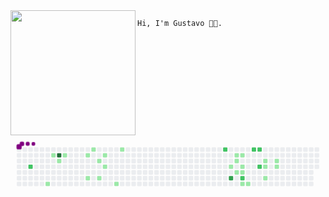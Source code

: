 <img align="left" height="200" src="https://media.giphy.com/media/ao9DUiTKH60XS/giphy.gif"/>

```diff
Hi, I'm Gustavo 👩‍💻.
```


<svg viewBox="-16 -32 880 192" width="880" height="192" xmlns="http://www.w3.org/2000/svg"><style>@keyframes c0{69.19%{fill:var(--c2)}69.21%,to{fill:var(--ce)}}@keyframes c1{23.56%{fill:var(--c1)}23.58%,to{fill:var(--ce)}}@keyframes c2{3.03%{fill:var(--c1)}3.05%,to{fill:var(--ce)}}@keyframes c3{96.19%{fill:var(--c4)}96.21%,to{fill:var(--ce)}}@keyframes c4{3.79%{fill:var(--c1)}3.81%,to{fill:var(--ce)}}@keyframes c5{4.55%{fill:var(--c1)}4.57%,to{fill:var(--ce)}}@keyframes c6{6.07%{fill:var(--c1)}6.09%,to{fill:var(--ce)}}@keyframes c7{11.4%{fill:var(--c1)}11.42%,to{fill:var(--ce)}}@keyframes c8{6.83%{fill:var(--c1)}6.85%,to{fill:var(--ce)}}@keyframes c9{8.74%{fill:var(--c1)}8.76%,to{fill:var(--ce)}}@keyframes ca{10.64%{fill:var(--c1)}10.66%,to{fill:var(--ce)}}@keyframes cb{7.97%{fill:var(--c1)}7.99%,to{fill:var(--ce)}}@keyframes cc{9.5%{fill:var(--c1)}9.52%,to{fill:var(--ce)}}@keyframes cd{13.68%{fill:var(--c1)}13.7%,to{fill:var(--ce)}}@keyframes ce{16.34%{fill:var(--c1)}16.36%,to{fill:var(--ce)}}@keyframes cf{51.32%{fill:var(--c2)}51.34%,to{fill:var(--ce)}}@keyframes cg{40.67%{fill:var(--c1)}40.69%,to{fill:var(--ce)}}@keyframes ch{83.26%{fill:var(--c3)}83.28%,to{fill:var(--ce)}}@keyframes ci{39.53%{fill:var(--c1)}39.55%,to{fill:var(--ce)}}@keyframes cj{39.91%{fill:var(--c1)}39.93%,to{fill:var(--ce)}}@keyframes ck{41.43%{fill:var(--c1)}41.45%,to{fill:var(--ce)}}@keyframes cl{39.15%{fill:var(--c1)}39.17%,to{fill:var(--ce)}}@keyframes cm{38.39%{fill:var(--c1)}38.41%,to{fill:var(--ce)}}@keyframes cn{38.01%{fill:var(--c1)}38.03%,to{fill:var(--ce)}}@keyframes co{54.36%{fill:var(--c2)}54.38%,to{fill:var(--ce)}}@keyframes cp{36.49%{fill:var(--c1)}36.51%,to{fill:var(--ce)}}@keyframes cq{36.87%{fill:var(--c1)}36.89%,to{fill:var(--ce)}}@keyframes cr{49.42%{fill:var(--c2)}49.44%,to{fill:var(--ce)}}@keyframes cs{49.04%{fill:var(--c2)}49.06%,to{fill:var(--ce)}}@keyframes ct{47.9%{fill:var(--c2)}47.92%,to{fill:var(--ce)}}@keyframes cu{44.1%{fill:var(--c1)}44.12%,to{fill:var(--ce)}}@keyframes cv{43.72%{fill:var(--c1)}43.74%,to{fill:var(--ce)}}@keyframes cw{46.76%{fill:var(--c1)}46.78%,to{fill:var(--ce)}}@keyframes cx{44.86%{fill:var(--c1)}44.88%,to{fill:var(--ce)}}@keyframes cy{45.24%{fill:var(--c1)}45.26%,to{fill:var(--ce)}}@keyframes u0{3.03%{transform:scale(0,1)}3.05%,3.79%{transform:scale(.04,1)}3.81%,4.55%{transform:scale(.07,1)}4.57%,6.07%{transform:scale(.11,1)}6.09%,6.83%{transform:scale(.15,1)}6.85%,7.97%{transform:scale(.19,1)}7.99%,8.74%{transform:scale(.22,1)}8.76%,9.5%{transform:scale(.26,1)}10.64%,9.52%{transform:scale(.3,1)}10.66%,11.4%{transform:scale(.33,1)}11.42%,13.68%{transform:scale(.37,1)}13.7%,16.34%{transform:scale(.41,1)}16.36%,23.56%{transform:scale(.44,1)}23.58%,36.49%{transform:scale(.48,1)}36.51%,36.87%{transform:scale(.52,1)}36.89%,38.01%{transform:scale(.56,1)}38.03%,38.39%{transform:scale(.59,1)}38.41%,39.15%{transform:scale(.63,1)}39.17%,39.53%{transform:scale(.67,1)}39.55%,39.91%{transform:scale(.7,1)}39.93%,40.67%{transform:scale(.74,1)}40.69%,41.43%{transform:scale(.78,1)}41.45%,43.72%{transform:scale(.81,1)}43.74%,44.1%{transform:scale(.85,1)}44.12%,44.86%{transform:scale(.89,1)}44.88%,45.24%{transform:scale(.93,1)}45.26%,46.76%{transform:scale(.96,1)}46.78%,to{transform:scale(1,1)}}@keyframes u1{47.9%{transform:scale(0,1)}47.92%,49.04%{transform:scale(.17,1)}49.06%,49.42%{transform:scale(.33,1)}49.44%,51.32%{transform:scale(.5,1)}51.34%,54.36%{transform:scale(.67,1)}54.38%,69.19%{transform:scale(.83,1)}69.21%,to{transform:scale(1,1)}}@keyframes u2{83.26%{transform:scale(0,1)}83.28%,to{transform:scale(1,1)}}@keyframes u3{96.19%{transform:scale(0,1)}96.21%,to{transform:scale(1,1)}}@keyframes s0{0%,99.62%{transform:translate(0,-16px)}.38%{transform:translate(0,0)}2.66%{transform:translate(96px,0)}3.42%{transform:translate(96px,32px)}4.18%{transform:translate(128px,32px)}4.56%{transform:translate(128px,16px)}6.46%{transform:translate(208px,16px)}6.84%{transform:translate(208px,0)}7.6%{transform:translate(240px,0)}7.98%{transform:translate(240px,16px)}8.37%{transform:translate(224px,16px)}8.75%{transform:translate(224px,32px)}9.13%{transform:translate(240px,32px)}9.51%{transform:translate(240px,48px)}9.89%{transform:translate(224px,48px)}10.65%{transform:translate(224px,80px)}11.41%{transform:translate(192px,80px)}11.79%{transform:translate(192px,96px)}14.07%{transform:translate(288px,96px)}16.35%{transform:translate(288px,0)}21.29%{transform:translate(80px,0)}23.57%{transform:translate(80px,96px)}36.88%{transform:translate(640px,96px)}37.64%{transform:translate(640px,64px)}38.02%{transform:translate(624px,64px)}39.16%,52.85%{transform:translate(624px,16px)}39.54%{transform:translate(608px,16px)}39.92%{transform:translate(608px,32px)}40.3%{transform:translate(592px,32px)}40.68%{transform:translate(592px,48px)}41.06%,55.51%{transform:translate(608px,48px)}41.44%{transform:translate(608px,64px)}43.35%{transform:translate(688px,64px)}44.11%{transform:translate(688px,32px)}44.87%{transform:translate(720px,32px)}45.25%{transform:translate(720px,48px)}46.01%{transform:translate(688px,48px)}46.77%{transform:translate(688px,80px)}47.15%{transform:translate(672px,80px)}49.05%{transform:translate(672px,0)}51.33%{transform:translate(576px,0)}51.71%,85.17%{transform:translate(576px,16px)}54.37%{transform:translate(624px,80px)}54.75%{transform:translate(608px,80px)}69.2%{transform:translate(32px,48px)}69.58%{transform:translate(32px,64px)}82.89%{transform:translate(592px,64px)}83.27%{transform:translate(592px,80px)}83.65%{transform:translate(576px,80px)}96.2%{transform:translate(112px,16px)}96.58%{transform:translate(112px,0)}97.72%{transform:translate(64px,0)}98.1%{transform:translate(64px,-16px)}}@keyframes s1{0%,99.62%{transform:translate(16px,-16px)}.38%{transform:translate(0,-16px)}.76%{transform:translate(0,0)}3.04%{transform:translate(96px,0)}3.8%{transform:translate(96px,32px)}4.56%{transform:translate(128px,32px)}4.94%{transform:translate(128px,16px)}6.84%{transform:translate(208px,16px)}7.22%{transform:translate(208px,0)}7.98%{transform:translate(240px,0)}8.37%{transform:translate(240px,16px)}8.75%{transform:translate(224px,16px)}9.13%{transform:translate(224px,32px)}9.51%{transform:translate(240px,32px)}9.89%{transform:translate(240px,48px)}10.27%{transform:translate(224px,48px)}11.03%{transform:translate(224px,80px)}11.79%{transform:translate(192px,80px)}12.17%{transform:translate(192px,96px)}14.45%{transform:translate(288px,96px)}16.73%{transform:translate(288px,0)}21.67%{transform:translate(80px,0)}23.95%{transform:translate(80px,96px)}37.26%{transform:translate(640px,96px)}38.02%{transform:translate(640px,64px)}38.4%{transform:translate(624px,64px)}39.54%,53.23%{transform:translate(624px,16px)}39.92%{transform:translate(608px,16px)}40.3%{transform:translate(608px,32px)}40.68%{transform:translate(592px,32px)}41.06%{transform:translate(592px,48px)}41.44%,55.89%{transform:translate(608px,48px)}41.83%{transform:translate(608px,64px)}43.73%{transform:translate(688px,64px)}44.49%{transform:translate(688px,32px)}45.25%{transform:translate(720px,32px)}45.63%{transform:translate(720px,48px)}46.39%{transform:translate(688px,48px)}47.15%{transform:translate(688px,80px)}47.53%{transform:translate(672px,80px)}49.43%{transform:translate(672px,0)}51.71%{transform:translate(576px,0)}52.09%,85.55%{transform:translate(576px,16px)}54.75%{transform:translate(624px,80px)}55.13%{transform:translate(608px,80px)}69.58%{transform:translate(32px,48px)}69.96%{transform:translate(32px,64px)}83.27%{transform:translate(592px,64px)}83.65%{transform:translate(592px,80px)}84.03%{transform:translate(576px,80px)}96.58%{transform:translate(112px,16px)}96.96%{transform:translate(112px,0)}98.1%{transform:translate(64px,0)}98.48%{transform:translate(64px,-16px)}}@keyframes s2{0%,99.62%{transform:translate(32px,-16px)}.76%{transform:translate(0,-16px)}1.14%{transform:translate(0,0)}3.42%{transform:translate(96px,0)}4.18%{transform:translate(96px,32px)}4.94%{transform:translate(128px,32px)}5.32%{transform:translate(128px,16px)}7.22%{transform:translate(208px,16px)}7.6%{transform:translate(208px,0)}8.37%{transform:translate(240px,0)}8.75%{transform:translate(240px,16px)}9.13%{transform:translate(224px,16px)}9.51%{transform:translate(224px,32px)}9.89%{transform:translate(240px,32px)}10.27%{transform:translate(240px,48px)}10.65%{transform:translate(224px,48px)}11.41%{transform:translate(224px,80px)}12.17%{transform:translate(192px,80px)}12.55%{transform:translate(192px,96px)}14.83%{transform:translate(288px,96px)}17.11%{transform:translate(288px,0)}22.05%{transform:translate(80px,0)}24.33%{transform:translate(80px,96px)}37.64%{transform:translate(640px,96px)}38.4%{transform:translate(640px,64px)}38.78%{transform:translate(624px,64px)}39.92%,53.61%{transform:translate(624px,16px)}40.3%{transform:translate(608px,16px)}40.68%{transform:translate(608px,32px)}41.06%{transform:translate(592px,32px)}41.44%{transform:translate(592px,48px)}41.83%,56.27%{transform:translate(608px,48px)}42.21%{transform:translate(608px,64px)}44.11%{transform:translate(688px,64px)}44.87%{transform:translate(688px,32px)}45.63%{transform:translate(720px,32px)}46.01%{transform:translate(720px,48px)}46.77%{transform:translate(688px,48px)}47.53%{transform:translate(688px,80px)}47.91%{transform:translate(672px,80px)}49.81%{transform:translate(672px,0)}52.09%{transform:translate(576px,0)}52.47%,85.93%{transform:translate(576px,16px)}55.13%{transform:translate(624px,80px)}55.51%{transform:translate(608px,80px)}69.96%{transform:translate(32px,48px)}70.34%{transform:translate(32px,64px)}83.65%{transform:translate(592px,64px)}84.03%{transform:translate(592px,80px)}84.41%{transform:translate(576px,80px)}96.96%{transform:translate(112px,16px)}97.34%{transform:translate(112px,0)}98.48%{transform:translate(64px,0)}98.86%{transform:translate(64px,-16px)}}@keyframes s3{0%,99.62%{transform:translate(48px,-16px)}1.14%{transform:translate(0,-16px)}1.52%{transform:translate(0,0)}3.8%{transform:translate(96px,0)}4.56%{transform:translate(96px,32px)}5.32%{transform:translate(128px,32px)}5.7%{transform:translate(128px,16px)}7.6%{transform:translate(208px,16px)}7.98%{transform:translate(208px,0)}8.75%{transform:translate(240px,0)}9.13%{transform:translate(240px,16px)}9.51%{transform:translate(224px,16px)}9.89%{transform:translate(224px,32px)}10.27%{transform:translate(240px,32px)}10.65%{transform:translate(240px,48px)}11.03%{transform:translate(224px,48px)}11.79%{transform:translate(224px,80px)}12.55%{transform:translate(192px,80px)}12.93%{transform:translate(192px,96px)}15.21%{transform:translate(288px,96px)}17.49%{transform:translate(288px,0)}22.43%{transform:translate(80px,0)}24.71%{transform:translate(80px,96px)}38.02%{transform:translate(640px,96px)}38.78%{transform:translate(640px,64px)}39.16%{transform:translate(624px,64px)}40.3%,53.99%{transform:translate(624px,16px)}40.68%{transform:translate(608px,16px)}41.06%{transform:translate(608px,32px)}41.44%{transform:translate(592px,32px)}41.83%{transform:translate(592px,48px)}42.21%,56.65%{transform:translate(608px,48px)}42.59%{transform:translate(608px,64px)}44.49%{transform:translate(688px,64px)}45.25%{transform:translate(688px,32px)}46.01%{transform:translate(720px,32px)}46.39%{transform:translate(720px,48px)}47.15%{transform:translate(688px,48px)}47.91%{transform:translate(688px,80px)}48.29%{transform:translate(672px,80px)}50.19%{transform:translate(672px,0)}52.47%{transform:translate(576px,0)}52.85%,86.31%{transform:translate(576px,16px)}55.51%{transform:translate(624px,80px)}55.89%{transform:translate(608px,80px)}70.34%{transform:translate(32px,48px)}70.72%{transform:translate(32px,64px)}84.03%{transform:translate(592px,64px)}84.41%{transform:translate(592px,80px)}84.79%{transform:translate(576px,80px)}97.34%{transform:translate(112px,16px)}97.72%{transform:translate(112px,0)}98.86%{transform:translate(64px,0)}99.24%{transform:translate(64px,-16px)}}:root{--cb:#1b1f230a;--cs:purple;--ce:#ebedf0;--c0:#ebedf0;--c1:#9be9a8;--c2:#40c463;--c3:#30a14e;--c4:#216e39}@media (prefers-color-scheme:dark){:root{--cb:#1b1f230a;--cs:purple;--ce:#161b22;--c1:#01311f;--c2:#034525;--c3:#0f6d31;--c4:#00c647}}.c{shape-rendering:geometricPrecision;rx:2;ry:2;fill:var(--ce);stroke-width:1px;stroke:var(--cb);animation:none 26300ms linear infinite}.c.c0{fill:var(--c2);animation-name:c0}.c.c1,.c.c2{fill:var(--c1);animation-name:c1}.c.c2{animation-name:c2}.c.c3{fill:var(--c4);animation-name:c3}.c.c4,.c.c5{fill:var(--c1);animation-name:c4}.c.c5{animation-name:c5}.c.c6,.c.c7,.c.c8{fill:var(--c1);animation-name:c6}.c.c7,.c.c8{animation-name:c7}.c.c8{animation-name:c8}.c.c9,.c.ca,.c.cb{fill:var(--c1);animation-name:c9}.c.ca,.c.cb{animation-name:ca}.c.cb{animation-name:cb}.c.cc,.c.cd,.c.ce{fill:var(--c1);animation-name:cc}.c.cd,.c.ce{animation-name:cd}.c.ce{animation-name:ce}.c.cf{fill:var(--c2);animation-name:cf}.c.cg{fill:var(--c1);animation-name:cg}.c.ch{fill:var(--c3);animation-name:ch}.c.ci,.c.cj,.c.ck{fill:var(--c1);animation-name:ci}.c.cj,.c.ck{animation-name:cj}.c.ck{animation-name:ck}.c.cl,.c.cm,.c.cn{fill:var(--c1);animation-name:cl}.c.cm,.c.cn{animation-name:cm}.c.cn{animation-name:cn}.c.co{fill:var(--c2);animation-name:co}.c.cp,.c.cq{fill:var(--c1);animation-name:cp}.c.cq{animation-name:cq}.c.cr,.c.cs,.c.ct{fill:var(--c2);animation-name:cr}.c.cs,.c.ct{animation-name:cs}.c.ct{animation-name:ct}.c.cu,.c.cv{fill:var(--c1);animation-name:cu}.c.cv{animation-name:cv}.c.cw,.c.cx,.c.cy{fill:var(--c1);animation-name:cw}.c.cx,.c.cy{animation-name:cx}.c.cy{animation-name:cy}.s,.u{animation:none linear 26300ms infinite}.u,.u.u0{transform-origin:0 0}.u{transform:scale(0,1)}.u.u0{fill:var(--c1);animation-name:u0}.u.u1{fill:var(--c2);animation-name:u1;transform-origin:654.2px 0}.u.u2{fill:var(--c3);animation-name:u2;transform-origin:799.5px 0}.u.u3{fill:var(--c4);animation-name:u3;transform-origin:823.8px 0}.s{shape-rendering:geometricPrecision;fill:var(--cs)}.s.s0{transform:translate(0,-16px);animation-name:s0}.s.s1{transform:translate(16px,-16px);animation-name:s1}.s.s2{transform:translate(32px,-16px);animation-name:s2}.s.s3{transform:translate(48px,-16px);animation-name:s3}</style><rect class="c" x="2" y="2" width="12" height="12"/><rect class="c" x="2" y="18" width="12" height="12"/><rect class="c" x="2" y="34" width="12" height="12"/><rect class="c" x="2" y="50" width="12" height="12"/><rect class="c" x="2" y="66" width="12" height="12"/><rect class="c" x="2" y="82" width="12" height="12"/><rect class="c" x="2" y="98" width="12" height="12"/><rect class="c" x="18" y="2" width="12" height="12"/><rect class="c" x="18" y="18" width="12" height="12"/><rect class="c" x="18" y="34" width="12" height="12"/><rect class="c" x="18" y="50" width="12" height="12"/><rect class="c" x="18" y="66" width="12" height="12"/><rect class="c" x="18" y="82" width="12" height="12"/><rect class="c" x="18" y="98" width="12" height="12"/><rect class="c" x="34" y="2" width="12" height="12"/><rect class="c" x="34" y="18" width="12" height="12"/><rect class="c" x="34" y="34" width="12" height="12"/><rect class="c c0" x="34" y="50" width="12" height="12"/><rect class="c" x="34" y="66" width="12" height="12"/><rect class="c" x="34" y="82" width="12" height="12"/><rect class="c" x="34" y="98" width="12" height="12"/><rect class="c" x="50" y="2" width="12" height="12"/><rect class="c" x="50" y="18" width="12" height="12"/><rect class="c" x="50" y="34" width="12" height="12"/><rect class="c" x="50" y="50" width="12" height="12"/><rect class="c" x="50" y="66" width="12" height="12"/><rect class="c" x="50" y="82" width="12" height="12"/><rect class="c" x="50" y="98" width="12" height="12"/><rect class="c" x="66" y="2" width="12" height="12"/><rect class="c" x="66" y="18" width="12" height="12"/><rect class="c" x="66" y="34" width="12" height="12"/><rect class="c" x="66" y="50" width="12" height="12"/><rect class="c" x="66" y="66" width="12" height="12"/><rect class="c" x="66" y="82" width="12" height="12"/><rect class="c" x="66" y="98" width="12" height="12"/><rect class="c" x="82" y="2" width="12" height="12"/><rect class="c" x="82" y="18" width="12" height="12"/><rect class="c" x="82" y="34" width="12" height="12"/><rect class="c" x="82" y="50" width="12" height="12"/><rect class="c" x="82" y="66" width="12" height="12"/><rect class="c" x="82" y="82" width="12" height="12"/><rect class="c c1" x="82" y="98" width="12" height="12"/><rect class="c" x="98" y="2" width="12" height="12"/><rect class="c c2" x="98" y="18" width="12" height="12"/><rect class="c" x="98" y="34" width="12" height="12"/><rect class="c" x="98" y="50" width="12" height="12"/><rect class="c" x="98" y="66" width="12" height="12"/><rect class="c" x="98" y="82" width="12" height="12"/><rect class="c" x="98" y="98" width="12" height="12"/><rect class="c" x="114" y="2" width="12" height="12"/><rect class="c c3" x="114" y="18" width="12" height="12"/><rect class="c c4" x="114" y="34" width="12" height="12"/><rect class="c" x="114" y="50" width="12" height="12"/><rect class="c" x="114" y="66" width="12" height="12"/><rect class="c" x="114" y="82" width="12" height="12"/><rect class="c" x="114" y="98" width="12" height="12"/><rect class="c" x="130" y="2" width="12" height="12"/><rect class="c c5" x="130" y="18" width="12" height="12"/><rect class="c" x="130" y="34" width="12" height="12"/><rect class="c" x="130" y="50" width="12" height="12"/><rect class="c" x="130" y="66" width="12" height="12"/><rect class="c" x="130" y="82" width="12" height="12"/><rect class="c" x="130" y="98" width="12" height="12"/><rect class="c" x="146" y="2" width="12" height="12"/><rect class="c" x="146" y="18" width="12" height="12"/><rect class="c" x="146" y="34" width="12" height="12"/><rect class="c" x="146" y="50" width="12" height="12"/><rect class="c" x="146" y="66" width="12" height="12"/><rect class="c" x="146" y="82" width="12" height="12"/><rect class="c" x="146" y="98" width="12" height="12"/><rect class="c" x="162" y="2" width="12" height="12"/><rect class="c" x="162" y="18" width="12" height="12"/><rect class="c" x="162" y="34" width="12" height="12"/><rect class="c" x="162" y="50" width="12" height="12"/><rect class="c" x="162" y="66" width="12" height="12"/><rect class="c" x="162" y="82" width="12" height="12"/><rect class="c" x="162" y="98" width="12" height="12"/><rect class="c" x="178" y="2" width="12" height="12"/><rect class="c" x="178" y="18" width="12" height="12"/><rect class="c" x="178" y="34" width="12" height="12"/><rect class="c" x="178" y="50" width="12" height="12"/><rect class="c" x="178" y="66" width="12" height="12"/><rect class="c" x="178" y="82" width="12" height="12"/><rect class="c" x="178" y="98" width="12" height="12"/><rect class="c" x="194" y="2" width="12" height="12"/><rect class="c c6" x="194" y="18" width="12" height="12"/><rect class="c" x="194" y="34" width="12" height="12"/><rect class="c" x="194" y="50" width="12" height="12"/><rect class="c" x="194" y="66" width="12" height="12"/><rect class="c c7" x="194" y="82" width="12" height="12"/><rect class="c" x="194" y="98" width="12" height="12"/><rect class="c c8" x="210" y="2" width="12" height="12"/><rect class="c" x="210" y="18" width="12" height="12"/><rect class="c" x="210" y="34" width="12" height="12"/><rect class="c" x="210" y="50" width="12" height="12"/><rect class="c" x="210" y="66" width="12" height="12"/><rect class="c" x="210" y="82" width="12" height="12"/><rect class="c" x="210" y="98" width="12" height="12"/><rect class="c" x="226" y="2" width="12" height="12"/><rect class="c" x="226" y="18" width="12" height="12"/><rect class="c c9" x="226" y="34" width="12" height="12"/><rect class="c" x="226" y="50" width="12" height="12"/><rect class="c" x="226" y="66" width="12" height="12"/><rect class="c ca" x="226" y="82" width="12" height="12"/><rect class="c" x="226" y="98" width="12" height="12"/><rect class="c" x="242" y="2" width="12" height="12"/><rect class="c cb" x="242" y="18" width="12" height="12"/><rect class="c" x="242" y="34" width="12" height="12"/><rect class="c cc" x="242" y="50" width="12" height="12"/><rect class="c" x="242" y="66" width="12" height="12"/><rect class="c" x="242" y="82" width="12" height="12"/><rect class="c" x="242" y="98" width="12" height="12"/><rect class="c" x="258" y="2" width="12" height="12"/><rect class="c" x="258" y="18" width="12" height="12"/><rect class="c" x="258" y="34" width="12" height="12"/><rect class="c" x="258" y="50" width="12" height="12"/><rect class="c" x="258" y="66" width="12" height="12"/><rect class="c" x="258" y="82" width="12" height="12"/><rect class="c" x="258" y="98" width="12" height="12"/><rect class="c" x="274" y="2" width="12" height="12"/><rect class="c" x="274" y="18" width="12" height="12"/><rect class="c" x="274" y="34" width="12" height="12"/><rect class="c" x="274" y="50" width="12" height="12"/><rect class="c" x="274" y="66" width="12" height="12"/><rect class="c" x="274" y="82" width="12" height="12"/><rect class="c cd" x="274" y="98" width="12" height="12"/><rect class="c ce" x="290" y="2" width="12" height="12"/><rect class="c" x="290" y="18" width="12" height="12"/><rect class="c" x="290" y="34" width="12" height="12"/><rect class="c" x="290" y="50" width="12" height="12"/><rect class="c" x="290" y="66" width="12" height="12"/><rect class="c" x="290" y="82" width="12" height="12"/><rect class="c" x="290" y="98" width="12" height="12"/><rect class="c" x="306" y="2" width="12" height="12"/><rect class="c" x="306" y="18" width="12" height="12"/><rect class="c" x="306" y="34" width="12" height="12"/><rect class="c" x="306" y="50" width="12" height="12"/><rect class="c" x="306" y="66" width="12" height="12"/><rect class="c" x="306" y="82" width="12" height="12"/><rect class="c" x="306" y="98" width="12" height="12"/><rect class="c" x="322" y="2" width="12" height="12"/><rect class="c" x="322" y="18" width="12" height="12"/><rect class="c" x="322" y="34" width="12" height="12"/><rect class="c" x="322" y="50" width="12" height="12"/><rect class="c" x="322" y="66" width="12" height="12"/><rect class="c" x="322" y="82" width="12" height="12"/><rect class="c" x="322" y="98" width="12" height="12"/><rect class="c" x="338" y="2" width="12" height="12"/><rect class="c" x="338" y="18" width="12" height="12"/><rect class="c" x="338" y="34" width="12" height="12"/><rect class="c" x="338" y="50" width="12" height="12"/><rect class="c" x="338" y="66" width="12" height="12"/><rect class="c" x="338" y="82" width="12" height="12"/><rect class="c" x="338" y="98" width="12" height="12"/><rect class="c" x="354" y="2" width="12" height="12"/><rect class="c" x="354" y="18" width="12" height="12"/><rect class="c" x="354" y="34" width="12" height="12"/><rect class="c" x="354" y="50" width="12" height="12"/><rect class="c" x="354" y="66" width="12" height="12"/><rect class="c" x="354" y="82" width="12" height="12"/><rect class="c" x="354" y="98" width="12" height="12"/><rect class="c" x="370" y="2" width="12" height="12"/><rect class="c" x="370" y="18" width="12" height="12"/><rect class="c" x="370" y="34" width="12" height="12"/><rect class="c" x="370" y="50" width="12" height="12"/><rect class="c" x="370" y="66" width="12" height="12"/><rect class="c" x="370" y="82" width="12" height="12"/><rect class="c" x="370" y="98" width="12" height="12"/><rect class="c" x="386" y="2" width="12" height="12"/><rect class="c" x="386" y="18" width="12" height="12"/><rect class="c" x="386" y="34" width="12" height="12"/><rect class="c" x="386" y="50" width="12" height="12"/><rect class="c" x="386" y="66" width="12" height="12"/><rect class="c" x="386" y="82" width="12" height="12"/><rect class="c" x="386" y="98" width="12" height="12"/><rect class="c" x="402" y="2" width="12" height="12"/><rect class="c" x="402" y="18" width="12" height="12"/><rect class="c" x="402" y="34" width="12" height="12"/><rect class="c" x="402" y="50" width="12" height="12"/><rect class="c" x="402" y="66" width="12" height="12"/><rect class="c" x="402" y="82" width="12" height="12"/><rect class="c" x="402" y="98" width="12" height="12"/><rect class="c" x="418" y="2" width="12" height="12"/><rect class="c" x="418" y="18" width="12" height="12"/><rect class="c" x="418" y="34" width="12" height="12"/><rect class="c" x="418" y="50" width="12" height="12"/><rect class="c" x="418" y="66" width="12" height="12"/><rect class="c" x="418" y="82" width="12" height="12"/><rect class="c" x="418" y="98" width="12" height="12"/><rect class="c" x="434" y="2" width="12" height="12"/><rect class="c" x="434" y="18" width="12" height="12"/><rect class="c" x="434" y="34" width="12" height="12"/><rect class="c" x="434" y="50" width="12" height="12"/><rect class="c" x="434" y="66" width="12" height="12"/><rect class="c" x="434" y="82" width="12" height="12"/><rect class="c" x="434" y="98" width="12" height="12"/><rect class="c" x="450" y="2" width="12" height="12"/><rect class="c" x="450" y="18" width="12" height="12"/><rect class="c" x="450" y="34" width="12" height="12"/><rect class="c" x="450" y="50" width="12" height="12"/><rect class="c" x="450" y="66" width="12" height="12"/><rect class="c" x="450" y="82" width="12" height="12"/><rect class="c" x="450" y="98" width="12" height="12"/><rect class="c" x="466" y="2" width="12" height="12"/><rect class="c" x="466" y="18" width="12" height="12"/><rect class="c" x="466" y="34" width="12" height="12"/><rect class="c" x="466" y="50" width="12" height="12"/><rect class="c" x="466" y="66" width="12" height="12"/><rect class="c" x="466" y="82" width="12" height="12"/><rect class="c" x="466" y="98" width="12" height="12"/><rect class="c" x="482" y="2" width="12" height="12"/><rect class="c" x="482" y="18" width="12" height="12"/><rect class="c" x="482" y="34" width="12" height="12"/><rect class="c" x="482" y="50" width="12" height="12"/><rect class="c" x="482" y="66" width="12" height="12"/><rect class="c" x="482" y="82" width="12" height="12"/><rect class="c" x="482" y="98" width="12" height="12"/><rect class="c" x="498" y="2" width="12" height="12"/><rect class="c" x="498" y="18" width="12" height="12"/><rect class="c" x="498" y="34" width="12" height="12"/><rect class="c" x="498" y="50" width="12" height="12"/><rect class="c" x="498" y="66" width="12" height="12"/><rect class="c" x="498" y="82" width="12" height="12"/><rect class="c" x="498" y="98" width="12" height="12"/><rect class="c" x="514" y="2" width="12" height="12"/><rect class="c" x="514" y="18" width="12" height="12"/><rect class="c" x="514" y="34" width="12" height="12"/><rect class="c" x="514" y="50" width="12" height="12"/><rect class="c" x="514" y="66" width="12" height="12"/><rect class="c" x="514" y="82" width="12" height="12"/><rect class="c" x="514" y="98" width="12" height="12"/><rect class="c" x="530" y="2" width="12" height="12"/><rect class="c" x="530" y="18" width="12" height="12"/><rect class="c" x="530" y="34" width="12" height="12"/><rect class="c" x="530" y="50" width="12" height="12"/><rect class="c" x="530" y="66" width="12" height="12"/><rect class="c" x="530" y="82" width="12" height="12"/><rect class="c" x="530" y="98" width="12" height="12"/><rect class="c" x="546" y="2" width="12" height="12"/><rect class="c" x="546" y="18" width="12" height="12"/><rect class="c" x="546" y="34" width="12" height="12"/><rect class="c" x="546" y="50" width="12" height="12"/><rect class="c" x="546" y="66" width="12" height="12"/><rect class="c" x="546" y="82" width="12" height="12"/><rect class="c" x="546" y="98" width="12" height="12"/><rect class="c" x="562" y="2" width="12" height="12"/><rect class="c" x="562" y="18" width="12" height="12"/><rect class="c" x="562" y="34" width="12" height="12"/><rect class="c" x="562" y="50" width="12" height="12"/><rect class="c" x="562" y="66" width="12" height="12"/><rect class="c" x="562" y="82" width="12" height="12"/><rect class="c" x="562" y="98" width="12" height="12"/><rect class="c cf" x="578" y="2" width="12" height="12"/><rect class="c" x="578" y="18" width="12" height="12"/><rect class="c" x="578" y="34" width="12" height="12"/><rect class="c" x="578" y="50" width="12" height="12"/><rect class="c" x="578" y="66" width="12" height="12"/><rect class="c" x="578" y="82" width="12" height="12"/><rect class="c" x="578" y="98" width="12" height="12"/><rect class="c" x="594" y="2" width="12" height="12"/><rect class="c" x="594" y="18" width="12" height="12"/><rect class="c" x="594" y="34" width="12" height="12"/><rect class="c cg" x="594" y="50" width="12" height="12"/><rect class="c" x="594" y="66" width="12" height="12"/><rect class="c ch" x="594" y="82" width="12" height="12"/><rect class="c" x="594" y="98" width="12" height="12"/><rect class="c" x="610" y="2" width="12" height="12"/><rect class="c ci" x="610" y="18" width="12" height="12"/><rect class="c cj" x="610" y="34" width="12" height="12"/><rect class="c" x="610" y="50" width="12" height="12"/><rect class="c ck" x="610" y="66" width="12" height="12"/><rect class="c" x="610" y="82" width="12" height="12"/><rect class="c" x="610" y="98" width="12" height="12"/><rect class="c" x="626" y="2" width="12" height="12"/><rect class="c cl" x="626" y="18" width="12" height="12"/><rect class="c" x="626" y="34" width="12" height="12"/><rect class="c cm" x="626" y="50" width="12" height="12"/><rect class="c cn" x="626" y="66" width="12" height="12"/><rect class="c co" x="626" y="82" width="12" height="12"/><rect class="c cp" x="626" y="98" width="12" height="12"/><rect class="c" x="642" y="2" width="12" height="12"/><rect class="c" x="642" y="18" width="12" height="12"/><rect class="c" x="642" y="34" width="12" height="12"/><rect class="c" x="642" y="50" width="12" height="12"/><rect class="c" x="642" y="66" width="12" height="12"/><rect class="c" x="642" y="82" width="12" height="12"/><rect class="c cq" x="642" y="98" width="12" height="12"/><rect class="c cr" x="658" y="2" width="12" height="12"/><rect class="c" x="658" y="18" width="12" height="12"/><rect class="c" x="658" y="34" width="12" height="12"/><rect class="c" x="658" y="50" width="12" height="12"/><rect class="c" x="658" y="66" width="12" height="12"/><rect class="c" x="658" y="82" width="12" height="12"/><rect class="c" x="658" y="98" width="12" height="12"/><rect class="c cs" x="674" y="2" width="12" height="12"/><rect class="c" x="674" y="18" width="12" height="12"/><rect class="c" x="674" y="34" width="12" height="12"/><rect class="c ct" x="674" y="50" width="12" height="12"/><rect class="c" x="674" y="66" width="12" height="12"/><rect class="c" x="674" y="82" width="12" height="12"/><rect class="c" x="674" y="98" width="12" height="12"/><rect class="c" x="690" y="2" width="12" height="12"/><rect class="c" x="690" y="18" width="12" height="12"/><rect class="c cu" x="690" y="34" width="12" height="12"/><rect class="c cv" x="690" y="50" width="12" height="12"/><rect class="c" x="690" y="66" width="12" height="12"/><rect class="c cw" x="690" y="82" width="12" height="12"/><rect class="c" x="690" y="98" width="12" height="12"/><rect class="c" x="706" y="2" width="12" height="12"/><rect class="c" x="706" y="18" width="12" height="12"/><rect class="c" x="706" y="34" width="12" height="12"/><rect class="c" x="706" y="50" width="12" height="12"/><rect class="c" x="706" y="66" width="12" height="12"/><rect class="c" x="706" y="82" width="12" height="12"/><rect class="c" x="706" y="98" width="12" height="12"/><rect class="c" x="722" y="2" width="12" height="12"/><rect class="c" x="722" y="18" width="12" height="12"/><rect class="c cx" x="722" y="34" width="12" height="12"/><rect class="c cy" x="722" y="50" width="12" height="12"/><rect class="c" x="722" y="66" width="12" height="12"/><rect class="c" x="722" y="82" width="12" height="12"/><rect class="c" x="722" y="98" width="12" height="12"/><rect class="c" x="738" y="2" width="12" height="12"/><rect class="c" x="738" y="18" width="12" height="12"/><rect class="c" x="738" y="34" width="12" height="12"/><rect class="c" x="738" y="50" width="12" height="12"/><rect class="c" x="738" y="66" width="12" height="12"/><rect class="c" x="738" y="82" width="12" height="12"/><rect class="c" x="738" y="98" width="12" height="12"/><rect class="c" x="754" y="2" width="12" height="12"/><rect class="c" x="754" y="18" width="12" height="12"/><rect class="c" x="754" y="34" width="12" height="12"/><rect class="c" x="754" y="50" width="12" height="12"/><rect class="c" x="754" y="66" width="12" height="12"/><rect class="c" x="754" y="82" width="12" height="12"/><rect class="c" x="754" y="98" width="12" height="12"/><rect class="c" x="770" y="2" width="12" height="12"/><rect class="c" x="770" y="18" width="12" height="12"/><rect class="c" x="770" y="34" width="12" height="12"/><rect class="c" x="770" y="50" width="12" height="12"/><rect class="c" x="770" y="66" width="12" height="12"/><rect class="c" x="770" y="82" width="12" height="12"/><rect class="c" x="770" y="98" width="12" height="12"/><rect class="c" x="786" y="2" width="12" height="12"/><rect class="c" x="786" y="18" width="12" height="12"/><rect class="c" x="786" y="34" width="12" height="12"/><rect class="c" x="786" y="50" width="12" height="12"/><rect class="c" x="786" y="66" width="12" height="12"/><rect class="c" x="786" y="82" width="12" height="12"/><rect class="c" x="786" y="98" width="12" height="12"/><rect class="c" x="802" y="2" width="12" height="12"/><rect class="c" x="802" y="18" width="12" height="12"/><rect class="c" x="802" y="34" width="12" height="12"/><rect class="c" x="802" y="50" width="12" height="12"/><rect class="c" x="802" y="66" width="12" height="12"/><rect class="c" x="802" y="82" width="12" height="12"/><rect class="c" x="802" y="98" width="12" height="12"/><rect class="c" x="818" y="2" width="12" height="12"/><rect class="c" x="818" y="18" width="12" height="12"/><rect class="c" x="818" y="34" width="12" height="12"/><rect class="c" x="818" y="50" width="12" height="12"/><rect class="c" x="818" y="66" width="12" height="12"/><rect class="c" x="818" y="82" width="12" height="12"/><rect class="c" x="818" y="98" width="12" height="12"/><rect class="c" x="834" y="2" width="12" height="12"/><rect class="c" x="834" y="18" width="12" height="12"/><rect class="c" x="834" y="34" width="12" height="12"/><rect class="c" x="834" y="50" width="12" height="12"/><rect class="u u0" height="12" width="654.8" x="0.0" y="144"/><rect class="u u1" height="12" width="146.0" x="654.2" y="144"/><rect class="u u2" height="12" width="24.8" x="799.5" y="144"/><rect class="u u3" height="12" width="24.8" x="823.8" y="144"/><rect class="s s0" x="0.8" y="0.8" width="14.4" height="14.4" rx="4.5" ry="4.5"/><rect class="s s1" x="1.8" y="1.8" width="12.3" height="12.3" rx="4.1" ry="4.1"/><rect class="s s2" x="2.6" y="2.6" width="10.8" height="10.8" rx="3.6" ry="3.6"/><rect class="s s3" x="3.0" y="3.0" width="9.9" height="9.9" rx="3.3" ry="3.3"/></svg>
